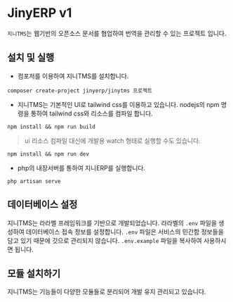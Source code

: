 # JinyERP v1
`지니TMS`는 웹기반의 오픈소스 문서를 협업하여 번역을 관리할 수 있는 프로젝트 입니다.

## 설치 및 실행
- 컴포저를 이용하여 지니TMS를 설치합니다.

```
composer create-project jinyerp/jinytms 프로젝트
```

- 지니TMS는 기본적인 UI로 tailwind css를 이용하고 있습니다. nodejs의 npm 명령을 통하여
tailwind css와 리소스를 컴파일 합니다.

```
npm install && npm run build
```

> ui 리소스 컴파일 대신에 개발용 watch 형태로 실행할 수도 있습니다.
```
npm install && npm run dev
```

- php의 내장서버를 통하여 지니ERP를 실행합니다.
```
php artisan serve
```

## 데이터베이스 설정
지니TMS는 라라벨 프레임워크를 기반으로 개발되었습니다. 라라벨의 `.env` 파일을 생성하여 데이터베이스 접속 정보를 설정합니다.
`.env` 파일은 서비스의 민간함 정보들을 담고 있기 때문에 깃으로 관리되지 않습니다. `.env.example` 파일을 복사하여 사용하시면 됩니다.


## 모듈 설치하기
지니TMS는 기능들이 다양한 모듈들로 분리되어 개발 유지 관리되고 있습니다.



